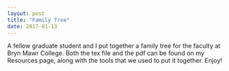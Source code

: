 ```yaml
---
layout: post
title: "Family Tree"
date: 2017-01-13
---
```


A fellow graduate student and I put together a family tree for the faculty at Bryn Mawr College. Both the tex file and the pdf can be found on my Resources page, along with the tools that we used to put it together. Enjoy!
